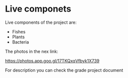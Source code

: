 # Live componets
Live components of the project are:

- Fishes
- Plants
- Bacteria

The photos in the nex link:

https://photos.app.goo.gl/17TKQxqVfbyk1X739

For description you can check the grade project document 
